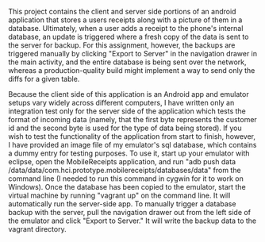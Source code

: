 
This project contains the client and server side portions of an android application that
stores a users receipts along with a picture of them in a database. Ultimately, when a user adds a receipt to
the phone's internal database, an update is triggered where a fresh copy of the data is 
sent to the server for backup. For this assignment, however, the backups are triggered manually
by clicking "Export to Server" in the navigation drawer in the main activity, and the entire
database is being sent over the network, whereas a production-quality build might implement a
way to send only the diffs for a given table. 

Because the client side of this application is an Android app and emulator setups vary widely across
different computers, I have written only an integration test only for the server side of the application
which tests the format of incoming data (namely, that the first byte represents the customer id and the
second byte is used for the type of data being stored). If you wish to test the functionality of the
application from start to finish, however, I have provided an image file of my emulator's sql database,
which contains a dummy entry for testing purposes. To use it, start up your emulator with eclipse, open
the MobileReceipts application, and
run "adb push data /data/data/com.hci.prototype.mobilereceipts/databases/data" from the command line
(I needed to run this command in cygwin for it to work on Windows).
Once the database has been copied to the emulator, start the virtual machine by running "vagrant up" on 
the command line. It will automatically run the server-side app. To manually trigger a database backup
with the server, pull the navigation drawer out from the left side of the emulator and click "Export to 
Server." It will write the backup data to the vagrant directory.
